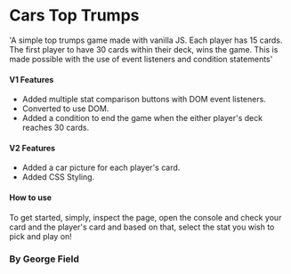 # Cars Top Trumps

'A simple top trumps game made with vanilla JS. Each player has 15 cards. The first player to have 30 cards within their deck, wins the game. This is made possible with the use of event listeners and condition statements'

#### V1 Features
- Added multiple stat comparison buttons with DOM event listeners. 
- Converted to use DOM. 
- Added a condition to end the game when the either player's deck reaches 30 cards. 

#### V2 Features 
- Added a car picture for each player's card.
- Added CSS Styling.

#### How to use 

To get started, simply, inspect the page, open the console and check your card and the player's card and based on that, select the stat you wish to pick and play on!
### By George Field
